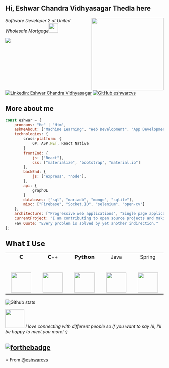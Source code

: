 <h2> Hi, Eshwar Chandra Vidhyasagar Thedla here</h2>
<img align='right' src="https://media.giphy.com/media/M9gbBd9nbDrOTu1Mqx/giphy.gif" width="230">
<p><em>Software Developer 2 at United Wholesale Mortgage<img src="https://media.giphy.com/media/WUlplcMpOCEmTGBtBW/giphy.gif" width="30"> 
</em></p>

[![](https://img.shields.io/badge/Gmail-thedlaeshwar@gmail.com-red)](mailto:thedlaeshwar@gmail.com)
[![Linkedin: Eshwar Chandra Vidhyasagar](https://img.shields.io/badge/-eshwar-blue?style=flat-square&logo=Linkedin&logoColor=white&link=https://www.linkedin.com/in/eshwarchandravidhyasagar/)](https://www.linkedin.com/in/eshwarchandravidhyasagar/)
[![GitHub eshwarcvs](https://img.shields.io/github/followers/eshwarcvs?label=follow&style=social)](https://github.com/EshwarCVS)

## More about me  

```javascript
const eshwar = {
    pronouns: "He" | "Him",
    askMeAbout: ["Machine Learning", "Web Development", "App Development"],
    technologies: {
        cross-platform: {
            C#, ASP.NET, React Native
        }
        frontEnd: {
            js: ["React"],
            css: ["materialize", "bootstrap", "material.io"]
        },
        backEnd: {
            js: ["express", "node"],
        },
        api: {
            graphQL
        }
        databases: ["sql", "mariadb", "mongo", "sqlite"],
        misc: ["Firebase", "Socket.IO", "selenium", "open-cv"]
    },
    architecture: ["Progressive web applications", "Single page applications"],
    currentProject: "I am contributing to open source projects and making the document generation process simpler and easier",
    Fav Quote: "Every problem is solved by yet another indirection."
};
```

## 𝗪𝗵𝗮𝘁 𝗜 𝗨𝘀𝗲

<table>
  <tbody>
    <tr valign="top">
      <td width="15%" align="center">
        <span>𝗖</span><br><br><br>
        <img height="64px" src="https://cdn.svgporn.com/logos/c.svg">
      </td>
      <td width="15%" align="center">
        <span>𝗖++</span><br><br><br>
        <img height="64px" src="https://cdn.svgporn.com/logos/c-plusplus.svg">
      </td>
      <td width="15%" align="center">
        <span>𝗣𝘆𝘁𝗵𝗼𝗻</span><br><br><br>
        <img height="64px" src="https://cdn.svgporn.com/logos/python.svg">
      <td width="15%" align="center">
        <span>Java</span><br><br><br>
        <img height="64px" src="https://cdn.svgporn.com/logos/java.svg">
      </td>
      <td width="15%" align="center">
        <span>Spring</span><br><br><br>
        <img height="64px" src="https://cdn.svgporn.com/logos/spring.svg">
      </td>
    </tr>
  </tbody>
</table>

![Github stats](https://github-readme-stats.vercel.app/api?username=eshwarcvs&show_icons=true&hide_border=true)

<img src="https://media.giphy.com/media/LnQjpWaON8nhr21vNW/giphy.gif" width="60"> <em>I love connecting with different people so if you want to say hi, I'll be happy to meet you more! :)</em>


[![forthebadge](https://forthebadge.com/images/badges/built-with-love.svg)](https://forthebadge.com)
---
⭐️ From [@eshwarcvs](https://github.com/eshwarcvs)
